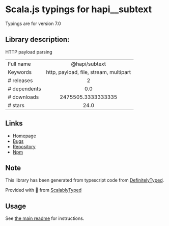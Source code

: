 
# Scala.js typings for hapi__subtext

Typings are for version 7.0

## Library description:
HTTP payload parsing

|                    |                 |
| ------------------ | :-------------: |
| Full name          | @hapi/subtext |
| Keywords           | http, payload, file, stream, multipart |
| # releases         | 2 |
| # dependents       | 0.0 |
| # downloads        | 2475505.3333333335 |
| # stars            | 24.0 |

## Links
- [Homepage](https://github.com/hapijs/subtext#readme)
- [Bugs](https://github.com/hapijs/subtext/issues)
- [Repository](https://github.com/hapijs/subtext)
- [Npm](https://www.npmjs.com/package/%40hapi%2Fsubtext)
    


## Note
This library has been generated from typescript code from [DefinitelyTyped](https://definitelytyped.org).

Provided with :purple_heart: from [ScalablyTyped](https://github.com/oyvindberg/ScalablyTyped)

## Usage
See [the main readme](../../readme.md) for instructions.


